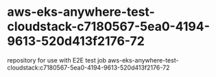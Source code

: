 # aws-eks-anywhere-test-cloudstack-c7180567-5ea0-4194-9613-520d413f2176-72
repository for use with E2E test job aws-eks-anywhere-test-cloudstack:c7180567-5ea0-4194-9613-520d413f2176-72
